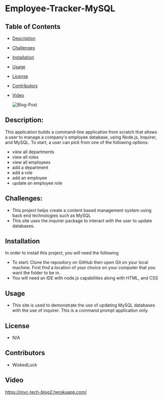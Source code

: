 # Employee-Tracker-MySQL
## Table of Contents
* [Description](#description)
* [Challenges](#challenges)
* [Installation](#installation)
* [Usage](#usage)
* [License](#license)
 * [Contributors](#contributors)
 * [Video](#Video)


    ![Blog-Post](./public/Screenshot.PNG)
            
## Description:
This application builds a command-line application from scratch that allows a user to manage a company's employee database, using Node.js, Inquirer, and MySQL. To start, a user can pick from one of the following options: 
* view all departments 
* view all roles
* view all employees
* add a department
* add a role
* add an employee
 * update an employee role  <br/>

## Challenges: 
* This project helps create a content based management system using back end technologies such as MySQL  <br/>
* This site uses the inquirer package to interact with the user to update databases.

## Installation
In order to install this project, you will need the following <br/>
* To start: Clone the repository on GitHub then open Git on your local machine. First find a location of your choice on your computer that you want the folder to be in.  <br/>
* You will need an IDE with node.js capabilities along with HTML, and CSS 
## Usage
* This site is used to demonstrate the use of updating MySQL databases with the use of inquirer. This is a command prompt application only. <br/>
## License
* N/A<br/>
## Contributors
* WixkedLuck 
  <br/>
## Video
https://mvc-tech-blog2.herokuapp.com/
